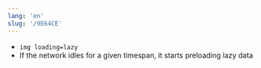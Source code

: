 ```yaml
---
lang: 'en'
slug: '/9E64CE'
---
```


- `img loading=lazy`
- If the network idles for a given timespan, it starts preloading lazy data
